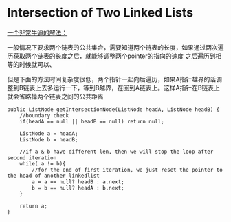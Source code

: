 # Intersection of Two Linked Lists

[一个非常牛逼的解法：](https://leetcode.com/problems/intersection-of-two-linked-lists/discuss/49785/Java-solution-without-knowing-the-difference-in-len!)

一般情况下要求两个链表的公共集合，需要知道两个链表的长度，如果通过两次遍历获取两个链表的长度之后，就能够调整两个pointer的指向的速度
之后遍历到相等的时候就可以、

但是下面的方法时间复杂度很低，两个指针一起向后遍历，如果A指针越界的话调整到B链表上去多运行一下，等到B越界，在回到A链表上。这样A指针在B链表上就会省略掉两个链表之间的公共距离

```
public ListNode getIntersectionNode(ListNode headA, ListNode headB) {
    //boundary check
    if(headA == null || headB == null) return null;
    
    ListNode a = headA;
    ListNode b = headB;
    
    //if a & b have different len, then we will stop the loop after second iteration
    while( a != b){
    	//for the end of first iteration, we just reset the pointer to the head of another linkedlist
        a = a == null? headB : a.next;
        b = b == null? headA : b.next;    
    }
    
    return a;
}
```
